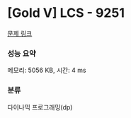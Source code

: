 # [Gold V] LCS - 9251 

[문제 링크](https://www.acmicpc.net/problem/9251) 

### 성능 요약

메모리: 5056 KB, 시간: 4 ms

### 분류

다이나믹 프로그래밍(dp)

